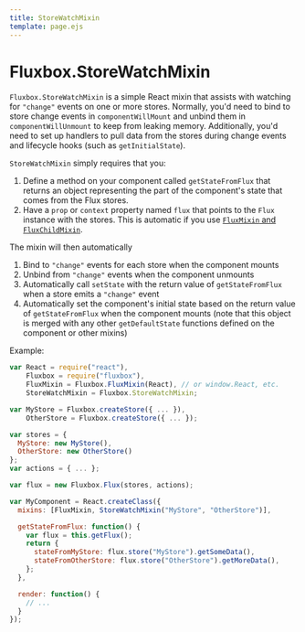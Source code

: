 ```yaml
---
title: StoreWatchMixin
template: page.ejs
---
```


Fluxbox.StoreWatchMixin
=======================

`Fluxbox.StoreWatchMixin` is a simple React mixin that assists with watching for `"change"` events on one or more stores. Normally, you'd need to bind to store change events in `componentWillMount` and unbind them in `componentWillUnmount` to keep from leaking memory. Additionally, you'd need to set up handlers to pull data from the stores during change events and lifecycle hooks (such as `getInitialState`).

`StoreWatchMixin` simply requires that you:

1. Define a method on your component called `getStateFromFlux` that returns an object representing the part of the component's state that comes from the Flux stores.
2. Have a `prop` or `context` property named `flux` that points to the `Flux` instance with the stores. This is automatic if you use [`FluxMixin` and `FluxChildMixin`](/documentation/flux-mixin.html).

The mixin will then automatically

1. Bind to `"change"` events for each store when the component mounts
2. Unbind from `"change"` events when the component unmounts
3. Automatically call `setState` with the return value of `getStateFromFlux` when a store emits a `"change"` event
4. Automatically set the component's initial state based on the return value of `getStateFromFlux` when the component mounts (note that this object is merged with any other `getDefaultState` functions defined on the component or other mixins)

Example:

```javascript
var React = require("react"),
    Fluxbox = require("fluxbox"),
    FluxMixin = Fluxbox.FluxMixin(React), // or window.React, etc.
    StoreWatchMixin = Fluxbox.StoreWatchMixin;

var MyStore = Fluxbox.createStore({ ... }),
    OtherStore = Fluxbox.createStore({ ... });

var stores = {
  MyStore: new MyStore(),
  OtherStore: new OtherStore()
};
var actions = { ... };

var flux = new Fluxbox.Flux(stores, actions);

var MyComponent = React.createClass({
  mixins: [FluxMixin, StoreWatchMixin("MyStore", "OtherStore")],

  getStateFromFlux: function() {
    var flux = this.getFlux();
    return {
      stateFromMyStore: flux.store("MyStore").getSomeData(),
      stateFromOtherStore: flux.store("OtherStore").getMoreData(),
    };
  },

  render: function() {
    // ...
  }
});
```
